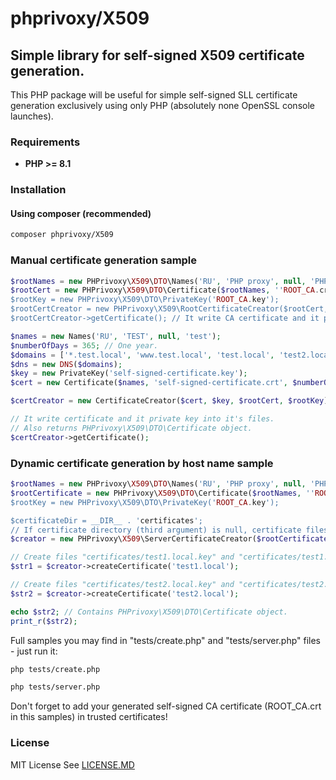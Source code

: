# phprivoxy/X509
## Simple library for self-signed X509 certificate generation.

This PHP package will be useful for simple self-signed SLL certificate generation exclusively using only PHP (absolutely none OpenSSL console launches).

### Requirements 
- **PHP >= 8.1**

### Installation
#### Using composer (recommended)
```bash
composer phprivoxy/X509
```

### Manual certificate generation sample

```php
$rootNames = new PHPrivoxy\X509\DTO\Names('RU', 'PHP proxy', null, 'PHPrivoxy');
$rootCert = new PHPrivoxy\X509\DTO\Certificate($rootNames, ''ROOT_CA.crt');
$rootKey = new PHPrivoxy\X509\DTO\PrivateKey('ROOT_CA.key');
$rootCertCreator = new PHPrivoxy\X509\RootCertificateCreator($rootCert, $rootKey);
$rootCertCreator->getCertificate(); // It write CA certificate and it private key into it's files.

$names = new Names('RU', 'TEST', null, 'test');
$numberOfDays = 365; // One year.
$domains = ['*.test.local', 'www.test.local', 'test.local', 'test2.local', 'test3.local']; // Multidomains certificate.
$dns = new DNS($domains);
$key = new PrivateKey('self-signed-certificate.key');
$cert = new Certificate($names, 'self-signed-certificate.crt', $numberOfDays, $dns);

$certCreator = new CertificateCreator($cert, $key, $rootCert, $rootKey);

// It write certificate and it private key into it's files.
// Also returns PHPrivoxy\X509\DTO\Certificate object.
$certCreator->getCertificate();
```

### Dynamic certificate generation by host name sample

```php
$rootNames = new PHPrivoxy\X509\DTO\Names('RU', 'PHP proxy', null, 'PHPrivoxy');
$rootCertificate = new PHPrivoxy\X509\DTO\Certificate($rootNames, ''ROOT_CA.crt');
$rootKey = new PHPrivoxy\X509\DTO\PrivateKey('ROOT_CA.key');

$certificateDir = __DIR__ . 'certificates';
// If certificate directory (third argument) is null, certificate files don't be write (only generated).
$creator = new PHPrivoxy\X509\ServerCertificateCreator($rootCertificate, $rootKey, $certificateDir);

// Create files "certificates/test1.local.key" and "certificates/test1.local.crt".
$str1 = $creator->createCertificate('test1.local');

// Create files "certificates/test2.local.key" and "certificates/test2.local.crt".
$str2 = $creator->createCertificate('test2.local');

echo $str2; // Contains PHPrivoxy\X509\DTO\Certificate object.
print_r($str2);
```

Full samples you may find in "tests/create.php" and "tests/server.php" files - just run it:
```bash
php tests/create.php
```
```bash
php tests/server.php
```

Don't forget to add your generated self-signed CA certificate (ROOT_CA.crt in this samples) in trusted certificates!

### License
MIT License See [LICENSE.MD](LICENSE.MD)
